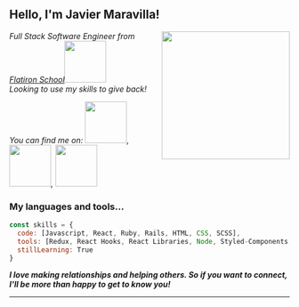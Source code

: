 <h2> Hello, I'm Javier Maravilla! </h2>
<img align='right' src="https://yt3.ggpht.com/ItSYZiF8qhrKVCgrjWfqJ6yUFyUTOT2PAXLEiFplHiiPnxBL5Me6bvnnRElXjjEMSrpwcYeGJg=s176-c-k-c0x00ffffff-no-rj" width="230">
<p><em> Full Stack Software Engineer from <a href="https://flatironschool.com/">Flatiron School<img src="https://upload.wikimedia.org/wikipedia/commons/6/61/FS_wiki.png" width="75"></a></br>Looking to use my skills to give back!  
</em></p>

<p><em> You can find me on: <a href="https://www.linkedin.com/in/javier-maravilla/"><img src="https://content.linkedin.com/content/dam/me/brand/en-us/brand-home/illustrations/dsk-e6.svg.original.svg" width="75"></a>, <a href="https://www.youtube.com/channel/UCiO9BQl4bwbuNc4yD8WmC5A"><img src="https://clipart.info/images/ccovers/1590430872youtube-logo-png-transparent-text.png" width="75"></a>, <a href="https://medium.com/@javier.maravilla"><img src="https://miro.medium.com/max/8978/1*s986xIGqhfsN8U--09_AdA.png" width="75" background-color="white"></a> 
</em></p>


### My languages and tools...  

```javascript
const skills = {
  code: [Javascript, React, Ruby, Rails, HTML, CSS, SCSS],
  tools: [Redux, React Hooks, React Libraries, Node, Styled-Components, Git],
  stillLearning: True
}
```

<em><b>I love making relationships and helping others. So if you want to connect, I'll be more than happy to get to know you!</b></em>

---

